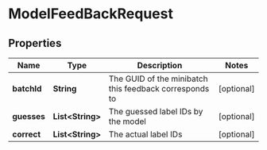 
# ModelFeedBackRequest

## Properties
Name | Type | Description | Notes
------------ | ------------- | ------------- | -------------
**batchId** | **String** | The GUID of the minibatch this feedback corresponds to |  [optional]
**guesses** | **List&lt;String&gt;** | The guessed label IDs by the model |  [optional]
**correct** | **List&lt;String&gt;** | The actual label IDs |  [optional]



